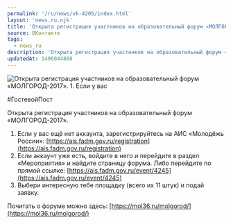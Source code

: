 ```yaml
---
permalink: '/ru/news/vk-4205/index.html'
layout: 'news.ru.njk'
title: 'Открыта регистрация участников на образовательный форум «МОЛГОРОД-2017»'
source: ВКонтакте
tags:
  - news_ru
description: 'Открыта регистрация участников на образовательный форум «МОЛГОРОД-2017»'
updatedAt: 1496044868
---
```

![Открыта регистрация участников на образовательный форум «МОЛГОРОД-2017». 1. Если у вас](https://sun9-40.userapi.com/impf/c638618/v638618484/3a362/Ffql8Pk90Ds.jpg?size=1280x904&quality=96&sign=0b56f430b0c5dd8e7b7b3a0d8cb90d41&c_uniq_tag=uf0PFKKgbwaROSetNhURF3VEyT6pvMyns-lEWkeGKFQ&type=album)

#ГостевойПост

Открыта регистрация участников на образовательный форум «МОЛГОРОД-2017».

1. Если у вас ещё нет аккаунта, зарегистрируйтесь на АИС «Молодёжь России»: [https://ais.fadm.gov.ru/registration](https://ais.fadm.gov.ru/registration)
2. Если аккаунт уже есть, войдите в него и перейдите в раздел «Мероприятия» и найдите страницу форума. Либо перейдите по прямой ссылке: [https://ais.fadm.gov.ru/event/4245](https://ais.fadm.gov.ru/event/4245)
3. Выбери интересную тебе площадку (всего их 11 штук) и подай заявку.

Почитать о форуме можно здесь: [https://mol36.ru/molgorod/](https://mol36.ru/molgorod/)

